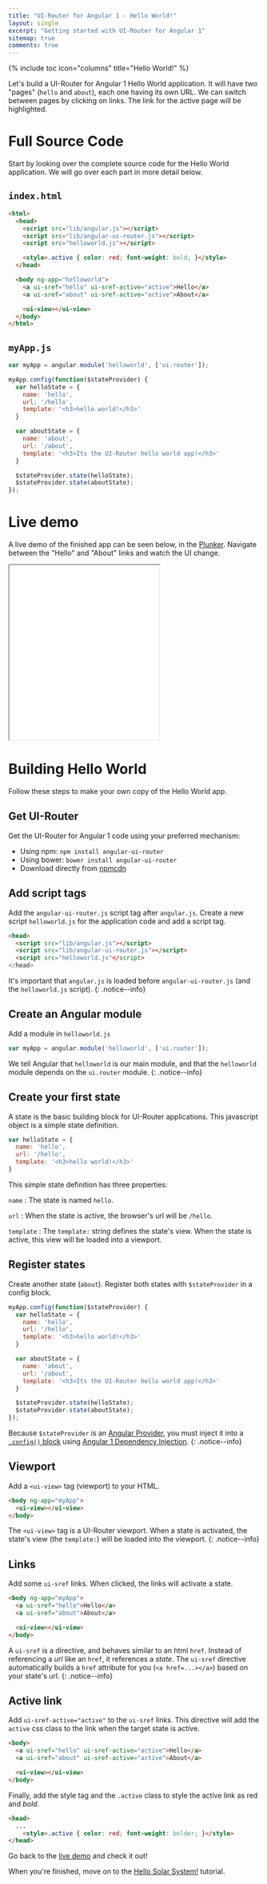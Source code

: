 ```yaml
---
title: "UI-Router for Angular 1 - Hello World!"
layout: single
excerpt: "Getting started with UI-Router for Angular 1"
sitemap: true
comments: true
---
```


{% include toc icon="columns" title="Hello World!" %}

Let's build a UI-Router for Angular 1 Hello World application.
It will have two "pages" (`hello` and `about`), each one having its own URL.
We can switch between pages by clicking on links.
The link for the active page will be highlighted.

# Full Source Code

Start by looking over the complete source code for the Hello World application.
We will go over each part in more detail below.

## `index.html`

```html
<html>
  <head>
    <script src="lib/angular.js"></script>
    <script src="lib/angular-ui-router.js"></script>
    <script src="helloworld.js"></script>

    <style>.active { color: red; font-weight: bold; }</style>
  </head>

  <body ng-app="helloworld">
    <a ui-sref="hello" ui-sref-active="active">Hello</a>
    <a ui-sref="about" ui-sref-active="active">About</a>

    <ui-view></ui-view>
  </body>
</html>
```

## `myApp.js`

```js
var myApp = angular.module('helloworld', ['ui.router']);

myApp.config(function($stateProvider) {
  var helloState = {
    name: 'hello',
    url: '/hello',
    template: '<h3>hello world!</h3>'
  }

  var aboutState = {
    name: 'about',
    url: '/about',
    template: '<h3>Its the UI-Router hello world app!</h3>'
  }

  $stateProvider.state(helloState);
  $stateProvider.state(aboutState);
});
```

# Live demo

A live demo of the finished app can be seen below, in the [Plunker](https://plnkr.co/).  Navigate between the
"Hello" and "About" links and watch the UI change.

<iframe class="plunker" style="height: 350px" 
  src="//embed.plnkr.co/6eQV15/?show=preview" 
  frameborder="1" allowfullscren="allowfullsceen"></iframe>
<br>

# Building Hello World

Follow these steps to make your own copy of the Hello World app.

## Get UI-Router

Get the UI-Router for Angular 1 code using your preferred mechanism:

  - Using npm: `npm install angular-ui-router`
  - Using bower: `bower install angular-ui-router`
  - Download directly from [npmcdn](https://npmcdn.com/angular-ui-router@latest/release/angular-ui-router.js)

## Add script tags

Add the `angular-ui-router.js` script tag after `angular.js`.
Create a new script `helloworld.js` for the application code and add a script tag.

```html
<head>
  <script src="lib/angular.js"></script>
  <script src="lib/angular-ui-router.js"></script>
  <script src="helloworld.js"</script>
</head>
```

It's important that `angular.js` is loaded before `angular-ui-router.js` (and the `helloworld.js` script).
{: .notice--info}

## Create an Angular module

Add a module in `helloworld.js`

```js
var myApp = angular.module('helloworld', ['ui.router']);
```

We tell Angular that `helloworld` is our main module, and that the `helloworld` module depends on the `ui.router` module.
{: .notice--info}

## Create your first state

A state is the basic building block for UI-Router applications.
This javascript object is a simple state definition.

```js
var helloState = {
  name: 'hello',
  url: '/hello',
  template: '<h3>hello world!</h3>'
}
```

This simple state definition has three properties:

`name`
:    The state is named `hello`.

`url`
:    When the state is active, the browser's url will be `/hello`.

`template`
:    The `template:` string defines the state's view.  When the state is active, this view will be loaded into a viewport.

## Register states

Create another state (`about`).
Register both states with `$stateProvider` in a config block.

```js
myApp.config(function($stateProvider) {
  var helloState = {
    name: 'hello',
    url: '/hello',
    template: '<h3>hello world!</h3>'
  }

  var aboutState = {
    name: 'about',
    url: '/about',
    template: '<h3>Its the UI-Router hello world app!</h3>'
  }

  $stateProvider.state(helloState);
  $stateProvider.state(aboutState);
});
```

Because `$stateProvider` is an [Angular Provider](https://docs.angularjs.org/guide/providers#provider-recipe),
you must inject it into a [`.config()` block](https://docs.angularjs.org/guide/module#configuration-blocks)
using [Angular 1 Dependency Injection](https://docs.angularjs.org/guide/di).
{: .notice--info}


## Viewport

Add a `<ui-view>` tag (viewport) to your HTML.

```html
<body ng-app="myApp">
  <ui-view></ui-view>
</body>
```

The `<ui-view>` tag is a UI-Router viewport.
When a state is activated, the state's view (the `template:`) will be loaded into the viewport.
{: .notice--info}

## Links

Add some `ui-sref` links.
When clicked, the links will activate a state.

```html
<body ng-app="myApp">
  <a ui-sref="hello">Hello</a>
  <a ui-sref="about">About</a>

  <ui-view></ui-view>
</body>
```

A `ui-sref` is a directive, and behaves similar to an html `href`.
Instead of referencing a *url* like an `href`, it references a *state*.
The `ui-sref` directive automatically builds a `href` attribute for you (`<a href=...></a>`) based on your state's url.
{: .notice--info}

## Active link

Add `ui-sref-active="active"` to the `ui-sref` links.
This directive will add the `active` css class to the link when the target state is active.

```html
<body>
  <a ui-sref="hello" ui-sref-active="active">Hello</a>
  <a ui-sref="about" ui-sref-active="active">About</a>

  <ui-view></ui-view>
</body>
```

Finally, add the style tag and the `.active` class to style the active link as red and *bold*.

```html
<head>
  ...
    <style>.active { color: red; font-weight: bolder; }</style>
</head>
```

Go back to the [live demo](#live-demo) and check it out!

When you're finished, move on to the [Hello Solar System!](hellosolarsystem) tutorial.

